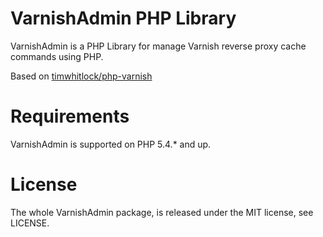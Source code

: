 # VarnishAdmin PHP Library

VarnishAdmin is a PHP Library for manage Varnish reverse proxy cache commands using PHP.

Based on [timwhitlock/php-varnish](https://github.com/timwhitlock/php-varnish)

# Requirements

VarnishAdmin is supported on PHP 5.4.* and up.

# License

The whole VarnishAdmin package, is released under the MIT license, see LICENSE.
